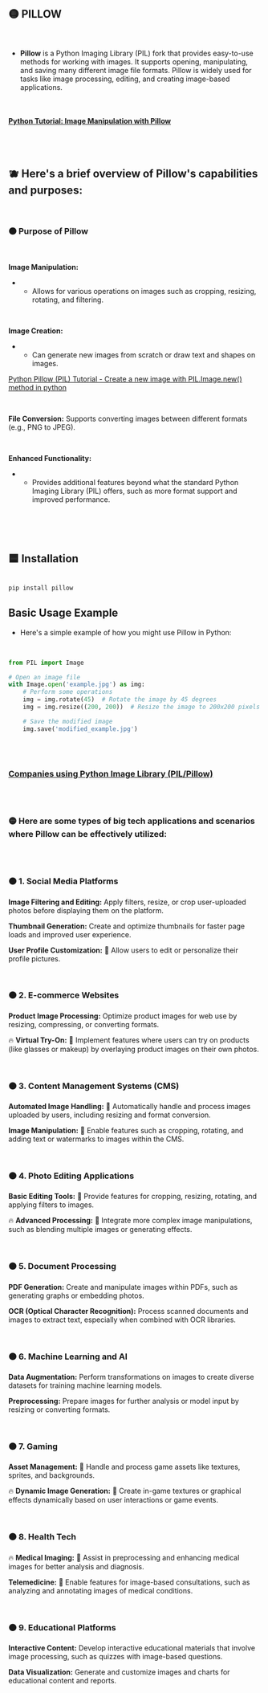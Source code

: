 ## 🟡 PILLOW

<br>

- **Pillow** is a Python Imaging Library (PIL) fork that provides easy-to-use methods for working with images. It supports opening, manipulating, and saving many different image file formats. Pillow is widely used for tasks like image processing, editing, and creating image-based applications.

<br>

#### [Python Tutorial: Image Manipulation with Pillow](https://youtu.be/6Qs3wObeWwc?si=CdgcbD4pCNyYKhMX)

<br>
<br>

## 🫐 Here's a brief overview of Pillow's capabilities and purposes:

<br>

### 🟠 Purpose of Pillow

<br>

**Image Manipulation:**

- - Allows for various operations on images such as cropping, resizing, rotating, and filtering.

<br>

**Image Creation:**

- - Can generate new images from scratch or draw text and shapes on images.

[Python Pillow (PIL) Tutorial - Create a new image with PIL.Image.new() method in python](https://youtu.be/StY54VYxdp8?si=Hsan_XWtZXgXaZOM)


<br>

**File Conversion:** Supports converting images between different formats (e.g., PNG to JPEG).

<br>

**Enhanced Functionality:**

- -  Provides additional features beyond what the standard Python Imaging Library (PIL) offers, such as more format support and improved performance.

<br>
<br>
<br>

## 🟦 Installation

```python

pip install pillow

```

## Basic Usage Example


- Here's a simple example of how you might use Pillow in Python:

<br>

```python
from PIL import Image

# Open an image file
with Image.open('example.jpg') as img:
    # Perform some operations
    img = img.rotate(45)  # Rotate the image by 45 degrees
    img = img.resize((200, 200))  # Resize the image to 200x200 pixels

    # Save the modified image
    img.save('modified_example.jpg')

```


<br>
<br>


### [Companies using Python Image Library (PIL/Pillow)](https://enlyft.com/tech/products/python-image-library-pil-pillow)

<br>
<br>

### 🟡 Here are some types of big tech applications and scenarios where Pillow can be effectively utilized:

<br>
<br>

### 🟠 1.  Social Media Platforms




**Image Filtering and Editing:** Apply filters, resize, or crop user-uploaded photos before displaying them on the platform.


**Thumbnail Generation:** Create and optimize thumbnails for faster page loads and improved user experience.

**User Profile Customization:** 📌 Allow users to edit or personalize their profile pictures.


<br>

### 🟠 2. E-commerce Websites


**Product Image Processing:** Optimize product images for web use by resizing, compressing, or converting formats.


🔥 **Virtual Try-On:** 📌   Implement features where users can try on products (like glasses or makeup) by overlaying product images on their own photos.

<br>


### 🟠 3. Content Management Systems (CMS)


**Automated Image Handling:** 📌 Automatically handle and process images uploaded by users, including resizing and format conversion.


**Image Manipulation:** 📌 Enable features such as cropping, rotating, and adding text or watermarks to images within the CMS.



<br>


### 🟠 4. Photo Editing Applications

**Basic Editing Tools:** 📌 Provide features for cropping, resizing, rotating, and applying filters to images.

🔥 **Advanced Processing:** 📌 Integrate more complex image manipulations, such as blending multiple images or generating effects.


<br>

### 🟠 5. Document Processing

**PDF Generation:** Create and manipulate images within PDFs, such as generating graphs or embedding photos.


**OCR (Optical Character Recognition):** Process scanned documents and images to extract text, especially when combined with OCR libraries.


<br>

### 🟠 6. Machine Learning and AI


**Data Augmentation:** Perform transformations on images to create diverse datasets for training machine learning models.


**Preprocessing:** Prepare images for further analysis or model input by resizing or converting formats.

<br>

### 🟠 7. Gaming

**Asset Management:** 📌 Handle and process game assets like textures, sprites, and backgrounds.

🔥 **Dynamic Image Generation:**  📌 Create in-game textures or graphical effects dynamically based on user interactions or game events.


<br>

### 🟠 8. Health Tech

🔥 **Medical Imaging:** 📌 Assist in preprocessing and enhancing medical images for better analysis and diagnosis.


**Telemedicine:** 📌 Enable features for image-based consultations, such as analyzing and annotating images of medical conditions.


<br>

### 🟠 9. Educational Platforms

**Interactive Content:** Develop interactive educational materials that involve image processing, such as quizzes with image-based questions.


**Data Visualization:** Generate and customize images and charts for educational content and reports.



<br>
<br>
<br>
